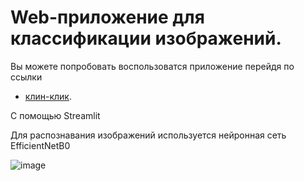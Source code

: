 # Web-приложение для классификации изображений.
Вы можете попробовать воспользоватся приложение перейдя по ссылки 
- [клин-клик](https://solovyevevgeniy-image-classificatio-image-classification-1opyv1.streamlit.app/).


С помощью Streamlit

Для распознавания изображений используется нейронная сеть EfficientNetB0

![image](https://user-images.githubusercontent.com/84583675/207605158-ab91799e-1107-4523-8513-2d9679a5c3d0.png)
